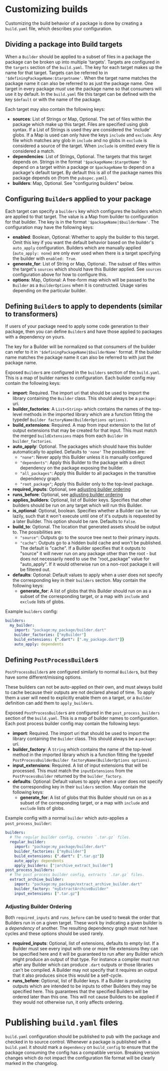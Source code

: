 # Customizing builds

Customizing the build behavior of a package is done  by creating a `build.yaml`
file, which describes your configuration.

## Dividing a package into Build targets

When a `Builder` should be applied to a subset of files in a package the package
can be broken up into multiple 'targets'. Targets are configured in the
`targets` section of the `build.yaml`. The key for each target makes up the name
for that target. Targets can be referred to in
`'$definingPackageName:$targetname'`. When the target name matches the package
name it can also be referred to as just the package name. One target in every
package _must_ use the package name so that consumers will use it by default.
In the `build.yaml` file this target can be defined with the key `$default` or
with the name of the package.

Each target may also contain the following keys:

- **sources**: List of Strings or Map, Optional. The set of files within the
  package which make up this target. Files are specified using glob syntax. If a
  List of Strings is used they are considered the 'include' globs. If a Map is
  used can only have the keys `include` and `exclude`. Any file which matches
  any glob in `include` and no globs in `exclude` is considered a source of the
  target. When `include` is omitted every file is considered a match.
- **dependencies**: List of Strings, Optional. The targets that this target
  depends on. Strings in the format `'$packageName:$targetName'` to depend on a
  target within a package or `$packageName` to depend on a package's default
  target. By default this is all of the package names this package depends on
  (from the `pubspec.yaml`).
- **builders**: Map, Optional. See "configuring builders" below.

## Configuring `Builder`s applied to your package
Each target can specify a `builders` key which configures the builders which are
applied to that target. The value is a Map from builder to configuration for
that builder. The key is in the format `'$packageName|$builderName'`. The
configuration may have the following keys:

- **enabled**: Boolean, Optional: Whether to apply the builder to this target.
  Omit this key if you want the default behavior based on the builder's
  `auto_apply` configuration. Builders which are manually applied
  (`auto_apply: none`) are only ever used when there is a target specifying the
  builder with `enabled: True`.
- **generate_for**: List of String or Map, Optional:. The subset of files within
  the target's `sources` which should have this Builder applied. See `sources`
  configuration above for how to configure this.
- **options**: Map, Optional: A free-form map which will be passed to the
  `Builder` as a `BuilderOptions` when it is constructed. Usage varies depending
  on the particular builder.

## Defining `Builder`s to apply to dependents (similar to transformers)

If users of your package need to apply some code generation to their package,
then you can define `Builder`s and have those applied to packages with a
dependency on yours.

The key for a Builder will be normalized so that consumers of the builder can
refer to it in `'$definingPackageName|$builderName'` format. If the builder name
matches the package name it can also be referred to with just the package name.

Exposed `Builder`s are configured in the `builders` section of the `build.yaml`.
This is a map of builder names to configuration. Each builder config may contain
the following keys:

- **import**: Required. The import uri that should be used to import the library
  containing the `Builder` class. This should always be a `package:` uri.
- **builder_factories**: A `List<String>` which contains the names of the
  top-level methods in the imported library which are a function fitting the
  typedef `Builder factoryName(BuilderOptions options)`.
- **build_extensions**: Required. A map from input extension to the list of
  output extensions that may be created for that input. This must match the
  merged `buildExtensions` maps from each `Builder` in `builder_factories`.
- **auto_apply**: Optional. The packages which should have this builder
  automatically to applied. Defaults to `'none'` The possibilities are:
  - `"none"`: Never apply this Builder unless it is manually configured
  - `"dependents"`: Apply this Builder to the package with a direct dependency
    on the package exposing the builder.
  - `"all_packages"`: Apply this Builder to all packages in the transitive
    dependency graph.
  - `"root_package"`; Apply this Builder only to the top-level package.
- **required_inputs**: Optional, see [adjusting builder ordering][]
- **runs_before**: Optional, see [adjusting builder ordering][]
- **applies_builders**: Optional, list of Builder keys. Specifies that other
  builders should be run on any target which will run this Builder.
- **is_optional**: Optional, boolean. Specifies whether a Builder can be run
  lazily, such that it won't execute until one of it's outputs is requested by a
  later Builder. This option should be rare. Defaults to `False`.
- **build_to**: Optional. The location that generated assets should be output
  to. The possibilities are:
  - `"source"`: Outputs go to the source tree next to their primary inputs.
  - `"cache"`: Outputs go to a hidden build cache and won't be published.
  The default is "cache". If a Builder specifies that it outputs to "source" it
  will never run on any package other than the root - but does not necessarily
  need to use the "root_package" value for "auto_apply". If it would otherwise
  run on a non-root package it will be filtered out.
- **defaults**: Optional: Default values to apply when a user does not specify
  the corresponding key in their `builders` section. May contain the following
  keys:
  - **generate_for**: A list of globs that this Builder should run on as a
    subset of the corresponding target, or a map with `include` and `exclude`
    lists of globs.

Example `builders` config:

```yaml
builders:
  my_builder:
    import: "package:my_package/builder.dart"
    builder_factories: ["myBuilder"]
    build_extensions: {".dart": [".my_package.dart"]}
    auto_apply: dependents
```

## Defining `PostProcessBuilder`s

`PostProcessBuilder`s are configured similarly to normal `Builder`s, but they
have some different/missing options.

These builders can not be auto-applied on their own, and must always build to
cache because their outputs are not declared ahead of time. To apply them a
user will need to explicitly enable them on a target, or a `Builder` definition
can add them to `apply_builders`.

Exposed `PostProcessBuilder`s are configured in the `post_process_builders`
section of the  `build.yaml`. This is a map of builder names to configuration.
Each post process builder config may contain the following keys:

- **import**: Required. The import uri that should be used to import the library
  containing the `Builder` class. This should always be a `package:` uri.
- **builder_factory**: A `String` which contains the name of the top-level
  method in the imported library which is a function fitting the
  typedef `PostProcessBuilderBuilder factoryName(BuilderOptions options)`.
- **input_extensions**: Required. A list of input extensions that will be
  processed. This must match the `inputExtensions` from the `PostProcessBuilder`
  returned by the `builder_factory`.
- **defaults**: Optional: Default values to apply when a user does not specify
  the corresponding key in their `builders` section. May contain the following
  keys:
  - **generate_for**: A list of globs that this Builder should run on as a
    subset of the corresponding target, or a map with `include` and `exclude`
    lists of globs.

Example config with a normal `builder` which auto-applies a
`post_process_builder`:

```yaml
builders:
  # The regular builder config, creates `.tar.gz` files.
  regular_builder:
    import: "package:my_package/builder.dart"
    builder_factories: ["myBuilder"]
    build_extensions: {".dart": [".tar.gz"]}
    auto_apply: dependents
    apply_builders: ["|archive_extract_builder"]
post_process_builders:
  # The post process builder config, extracts `.tar.gz` files.
  extract_archive_builder:
    import: "package:my_package/extract_archive_builder.dart"
    builder_factory: "myExtractArchiveBuilder"
    input_extensions: [".tar.gz"]
```

[adjusting builder ordering]: #adjusting-builder-ordering

### Adjusting Builder Ordering

Both `required_inputs` and `runs_before` can be used to tweak the order that
Builders run in on a given target. These work by indicating a given builder is a
_dependency_ of another. The resulting dependency graph must not have cycles and
these options should be used rarely.

- **required_inputs**: Optional, list of extensions, defaults to empty list. If
  a Builder must see every input with one or more file extensions they can be
  specified here and it will be guaranteed to run after any Builder which might
  produce an output of that type. For instance a compiler must run after any
  Builder which can produce `.dart` outputs or those libraries can't be
  compiled. A Builder may not specify that it requires an output that it also
  produces since this would be a self-cycle.
- **runs_before**: Optional, list of Builder keys. If a Builder is producing
  outputs which are intended to be inputs to other Builders they may be
  specified here. This guarantees that the specified Builders will be ordered
  later than this one. This will not cause Builders to be applied if they would
  not otherwise run, it only affects ordering.

# Publishing `build.yaml` files

`build.yaml` configuration should be published to pub with the package and
checked in to source control. Whenever a package is published with a
`build.yaml` it should mark a `dependency` on `build_config` to ensure that
the package consuming the config has a compatible version. Breaking version
changes which do not impact the configuration file format will be clearly marked
in the changelog.
